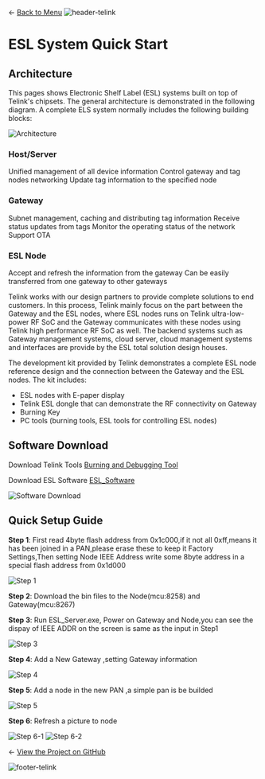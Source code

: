 ← [Back to Menu](https://telinkgithub.github.io/Telink/ "Menu")
![header-telink](https://i.imgur.com/5kRG6CF.jpg)

# ESL System Quick Start

## Architecture

This pages shows Electronic Shelf Label (ESL) systems built on top of Telink's chipsets. The general architecture is demonstrated in the following diagram. A complete ELS system normally includes the following building blocks:

![Architecture](https://telinkgithub.github.io/Assets/07_Solutions-ESL/20181022-182247.png)

### Host/Server

Unified management of all device information Control gateway and tag nodes networking Update tag information to the specified node

### Gateway

Subnet management, caching and distributing tag information Receive status updates from tags Monitor the operating status of the network Support OTA

### ESL Node

Accept and refresh the information from the gateway Can be easily transferred from one gateway to other gateways

Telink works with our design partners to provide complete solutions to end customers. In this process, Telink mainly focus on the part between the Gateway and the ESL nodes, where ESL nodes runs on Telink ultra-low-power RF SoC and the Gateway communicates with these nodes using Telink high performance RF SoC as well. The backend systems such as Gateway management systems, cloud server, cloud management systems and interfaces are provide by the ESL total solution design houses.

The development kit provided by Telink demonstrates a complete ESL node reference design and the connection between the Gateway and the ESL nodes. The kit includes:

* ESL nodes with E-paper display
* Telink ESL dongle that can demonstrate the RF connectivity on Gateway
* Burning Key
* PC tools (burning tools, ESL tools for controlling ESL nodes)

## Software Download

Download Telink Tools [Burning and Debugging Tool](https://telinkgithub.github.io/Programming-and-Debugging/)

Download ESL Software [ESL_Software](https://telinkgithub.github.io/Assets/07_Solutions-ESL/ESL_Quick_Guide.zip)

![Software Download](https://telinkgithub.github.io/Assets/07_Solutions-ESL/20181023-101939.png)

## Quick Setup Guide

__Step 1__: First read 4byte flash address from 0x1c000,if it not all 0xff,means it has been joined in a PAN,please erase these to keep it Factory Settings,Then setting Node IEEE Address write some 8byte address in a special flash address from 0x1d000

![Step 1](https://telinkgithub.github.io/Assets/07_Solutions-ESL/20181023-100929.png)

__Step 2__: Download the bin files to the Node(mcu:8258) and Gateway(mcu:8267)

__Step 3__: Run ESL_Server.exe, Power on Gateway and Node,you can see the dispay of IEEE ADDR on the screen is same as the input in Step1

![Step 3](https://telinkgithub.github.io/Assets/07_Solutions-ESL/20181023-093928.png)

__Step 4__: Add a New Gateway ,setting Gateway information

![Step 4](https://telinkgithub.github.io/Assets/07_Solutions-ESL/20181022-192103.png)

__Step 5__: Add a node in the new PAN ,a simple pan is be builded

![Step 5](https://telinkgithub.github.io/Assets/07_Solutions-ESL/20181022-191601.png)

__Step 6__: Refresh a picture to node

![Step 6-1](https://telinkgithub.github.io/Assets/07_Solutions-ESL/20181023-104400.png)
![Step 6-2](https://telinkgithub.github.io/Assets/07_Solutions-ESL/20181023-104931.png)


← [View the Project on GitHub](https://github.com/TelinkGithub/ESL)


![footer-telink](https://telinkgithub.github.io/Assets/General/footer.jpg)



